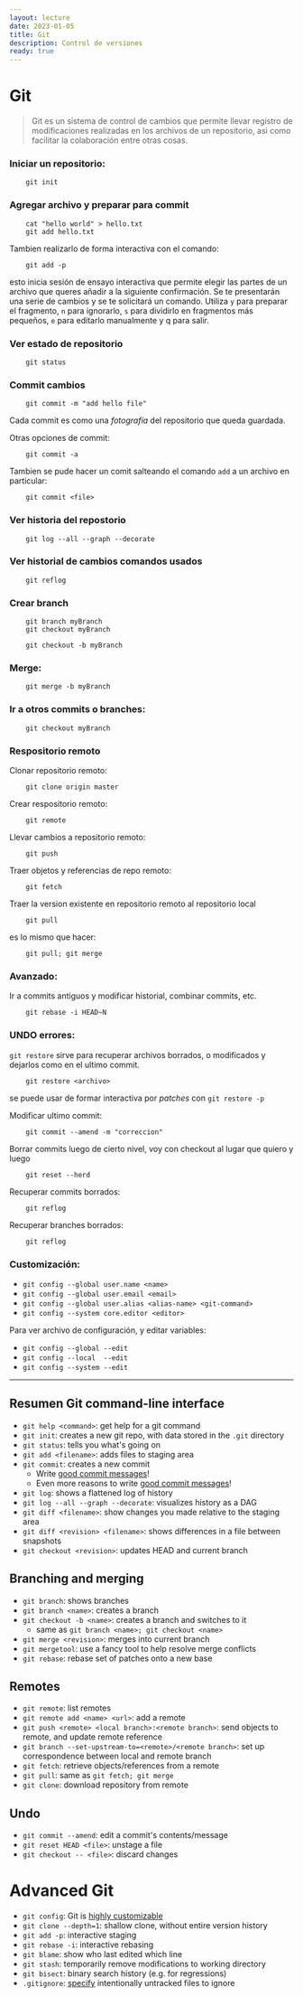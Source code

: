 ```yaml
---
layout: lecture
date: 2023-01-05
title: Git
description: Control de versiones
ready: true
---
```


# Git

> Git es un sistema de control de cambios que permite llevar registro de modificaciones realizadas en los archivos de un repositorio, asi como facilitar la colaboración entre otras cosas.
 

### Iniciar un repositorio:

```shell
	git init
```

### Agregar archivo y preparar para commit

```shell
	cat "hello world" > hello.txt
	git add hello.txt
```

Tambien realizarlo de forma interactiva con el comando:

```shell
	git add -p
```

esto inicia sesión de ensayo interactiva que permite elegir las partes de un archivo que queres añadir a la siguiente confirmación. Se te presentarán una serie de cambios y se te solicitará un comando. Utiliza `y` para preparar el fragmento, `n` para ignorarlo, `s` para dividirlo en fragmentos más pequeños, `e` para editarlo manualmente y q para salir.


### Ver estado de repositorio

```shell
	git status
```

### Commit cambios

```shell
	git commit -m "add hello file"
```
Cada commit es como una *fotografía* del repositorio que queda guardada.

Otras opciones de commit:
```shell
	git commit -a
```

Tambien se pude hacer un comit salteando el comando `add` a un archivo en particular:
```shell
	git commit <file>
```


### Ver historia del repostorio
```shell
	git log --all --graph --decorate
```

### Ver historial de cambios comandos usados

```shell
	git reflog

```

### Crear branch
```shell
	git branch myBranch
	git checkout myBranch
```


```shell
	git checkout -b myBranch
```

### Merge:

```shell
	git merge -b myBranch
```

### Ir a otros commits o branches:
```shell
	git checkout myBranch
```

### Respositorio remoto

Clonar repositorio remoto:
```shell
	git clone origin master
```

Crear respositorio remoto:
```shell
	git remote
```

Llevar cambios a repositorio remoto:

```shell
	git push
```

Traer objetos y referencias de repo remoto:
```shell
	git fetch
```

Traer la version existente en repositorio remoto al repositorio local
```shell
	git pull
```

es lo mismo que hacer:
```shell
	git pull; git merge
```


### Avanzado:

Ir a commits antiguos y modificar historial, combinar commits, etc.

```shell
	git rebase -i HEAD~N
```

### UNDO errores:

`git restore` sirve para recuperar archivos borrados, o modificados y dejarlos como en el ultimo commit.

```shell
	git restore <archivo>
```

se puede usar de formar interactiva por *patches* con `git restore -p`


Modificar ultimo commit:
```shell
	git commit --amend -m "correccion"
```

Borrar commits luego de cierto nivel, voy con checkout al lugar que quiero y luego
```shell
	git reset --herd
```


Recuperar commits borrados:

```shell
	git reflog
```

Recuperar branches borrados:
```shell
	git reflog
```

### Customización:


+ `git config --global user.name <name>`
+ `git config --global user.email <email>`
+ `git config --global user.alias <alias-name> <git-command>`
+ `git config --system core.editor <editor>`


Para ver archivo de configuración, y editar variables:
+ `git config --global --edit`
+ `git config --local  --edit`
+ `git config --system --edit`



---

## Resumen Git command-line interface

- `git help <command>`: get help for a git command
- `git init`: creates a new git repo, with data stored in the `.git` directory
- `git status`: tells you what's going on
- `git add <filename>`: adds files to staging area
- `git commit`: creates a new commit
    - Write [good commit messages](https://tbaggery.com/2008/04/19/a-note-about-git-commit-messages.html)!
    - Even more reasons to write [good commit messages](https://chris.beams.io/posts/git-commit/)!
- `git log`: shows a flattened log of history
- `git log --all --graph --decorate`: visualizes history as a DAG
- `git diff <filename>`: show changes you made relative to the staging area
- `git diff <revision> <filename>`: shows differences in a file between snapshots
- `git checkout <revision>`: updates HEAD and current branch

## Branching and merging

- `git branch`: shows branches
- `git branch <name>`: creates a branch
- `git checkout -b <name>`: creates a branch and switches to it
    - same as `git branch <name>; git checkout <name>`
- `git merge <revision>`: merges into current branch
- `git mergetool`: use a fancy tool to help resolve merge conflicts
- `git rebase`: rebase set of patches onto a new base

## Remotes

- `git remote`: list remotes
- `git remote add <name> <url>`: add a remote
- `git push <remote> <local branch>:<remote branch>`: send objects to remote, and update remote reference
- `git branch --set-upstream-to=<remote>/<remote branch>`: set up correspondence between local and remote branch
- `git fetch`: retrieve objects/references from a remote
- `git pull`: same as `git fetch; git merge`
- `git clone`: download repository from remote

## Undo

- `git commit --amend`: edit a commit's contents/message
- `git reset HEAD <file>`: unstage a file
- `git checkout -- <file>`: discard changes

# Advanced Git

- `git config`: Git is [highly customizable](https://git-scm.com/docs/git-config)
- `git clone --depth=1`: shallow clone, without entire version history
- `git add -p`: interactive staging
- `git rebase -i`: interactive rebasing
- `git blame`: show who last edited which line
- `git stash`: temporarily remove modifications to working directory
- `git bisect`: binary search history (e.g. for regressions)
- `.gitignore`: [specify](https://git-scm.com/docs/gitignore) intentionally untracked files to ignore
